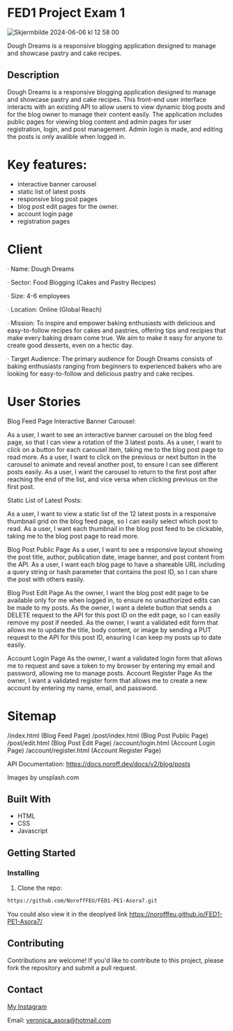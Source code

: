 
# FED1 Project Exam 1

![Skjermbilde 2024-06-06 kl  12 58 00](https://github.com/NoroffFEU/FED1-PE1-Asora7/raw/main/assets/142609146/efe91a80-b0f4-4221-9990-9e5eee8fec96.png)


Dough Dreams is a responsive blogging application designed to manage and showcase pastry and cake recipes.

## Description

Dough Dreams is a responsive blogging application designed to manage and showcase pastry and cake recipes. This front-end user interface interacts with an existing API to allow users to view dynamic blog posts and for the blog owner to manage their content easily. The application includes public pages for viewing blog content and admin pages for user registration, login, and post management. Admin login is made, and editing the posts is only avalible when logged in.

# Key features:

- interactive banner carousel
- static list of latest posts
- responsive blog post pages
- blog post edit pages for the owner. 
- account login page
- registration pages


# Client


· Name: Dough Dreams

· Sector: Food Blogging (Cakes and Pastry Recipes)

· Size: 4-6 employees

· Location: Online (Global Reach)

· Mission: To inspire and empower baking enthusiasts with delicious and easy-to-follow recipes for cakes and pastries, offering tips and recipies that make every baking dream come true. We aim to make it easy for anyone to create good desserts, even on a hectic day.

· Target Audience: The primary audience for Dough Dreams consists of baking enthusiasts ranging from beginners to experienced bakers who are looking for easy-to-follow and delicious pastry and cake recipes. 



# User Stories

Blog Feed Page
Interactive Banner Carousel:

As a user, I want to see an interactive banner carousel on the blog feed page, so that I can view a rotation of the 3 latest posts.
As a user, I want to click on a button for each carousel item, taking me to the blog post page to read more.
As a user, I want to click on the previous or next button in the carousel to animate and reveal another post, to ensure I can see different posts easily.
As a user, I want the carousel to return to the first post after reaching the end of the list, and vice versa when clicking previous on the first post.

Static List of Latest Posts:

As a user, I want to view a static list of the 12 latest posts in a responsive thumbnail grid on the blog feed page, so I can easily select which post to read.
As a user, I want each thumbnail in the blog post feed to be clickable, taking me to the blog post page to read more.

Blog Post Public Page
As a user, I want to see a responsive layout showing the post title, author, publication date, image banner, and post content from the API.
As a user, I want each blog page to have a shareable URL including a query string or hash parameter that contains the post ID, so I can share the post with others easily.

Blog Post Edit Page
As the owner, I want the blog post edit page to be available only for me when logged in, to ensure no unauthorized edits can be made to my posts.
As the owner, I want a delete button that sends a DELETE request to the API for this post ID on the edit page, so I can easily remove my post if needed.
As the owner, I want a validated edit form that allows me to update the title, body content, or image by sending a PUT request to the API for this post ID, ensuring I can keep my posts up to date easily.

Account Login Page
As the owner, I want a validated login form that allows me to request and save a token to my browser by entering my email and password, allowing me to manage posts.
Account Register Page
As the owner, I want a validated register form that allows me to create a new account by entering my name, email, and password.



# Sitemap

/index.html (Blog Feed Page)
/post/index.html (Blog Post Public Page)
/post/edit.html (Blog Post Edit Page)
/account/login.html (Account Login Page)
/account/register.html (Account Register Page)


API Documentation: https://docs.noroff.dev/docs/v2/blog/posts

Images by unsplash.com



## Built With

- HTML
- CSS
- Javascript


## Getting Started

### Installing

1. Clone the repo:

```bash
https://github.com/NoroffFEU/FED1-PE1-Asora7.git
```

You could also view it in the deoplyed link  https://norofffeu.github.io/FED1-PE1-Asora7/


## Contributing
Contributions are welcome! If you'd like to contribute to this project, please fork the repository and submit a pull request.

## Contact


[My Instagram](www.instagram.com/veronicaasora)

Email: veronica_asora@hotmail.com















